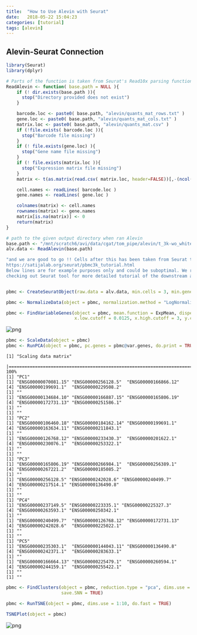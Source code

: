 ```yaml
---
title:  "How to Use Alevin with Seurat"
date:   2018-05-22 15:04:23
categories: [tutorial]
tags: [alevin]
---
```

## Alevin-Seurat Connection

```R
library(Seurat)
library(dplyr)
```

```R
# Parts of the function is taken from Seurat's Read10x parsing function
ReadAlevin <- function( base.path = NULL ){
    if (! dir.exists(base.path )){
      stop("Directory provided does not exist")
    }

    barcode.loc <- paste0( base.path, "alevin/quants_mat_rows.txt" )
    gene.loc <- paste0( base.path, "alevin/quants_mat_cols.txt" )
    matrix.loc <- paste0( base.path, "alevin/quants_mat.csv" )
    if (!file.exists( barcode.loc )){
      stop("Barcode file missing")
    }
    if (! file.exists(gene.loc) ){
      stop("Gene name file missing")
    }
    if (! file.exists(matrix.loc )){
      stop("Expression matrix file missing")
    }
    matrix <- t(as.matrix(read.csv( matrix.loc, header=FALSE))[,-(ncol(matrix)-1)])

    cell.names <- readLines( barcode.loc )
    gene.names <- readLines( gene.loc )

    colnames(matrix) <- cell.names
    rownames(matrix) <- gene.names
    matrix[is.na(matrix)] <- 0
    return(matrix)
}
```


```R
# path to the given output directory when ran Alevin
base.path <- "/mnt/scratch6/avi/data/cgat/tom_pipe/alevin/t_3k-wo_whitelist-20-0/"
alv.data <- ReadAlevin(base.path)
```


```R
"and we are good to go !! Cells after this has been taken from Seurat tutrial:
https://satijalab.org/seurat/pbmc3k_tutorial.html
Below lines are for example purposes only and could be suboptimal. We recommend
checking out Seurat tool for more detailed tutorial of the downstream analysis."
```

```R

```


```R
pbmc <- CreateSeuratObject(raw.data = alv.data, min.cells = 3, min.genes = 200, project = "10X_PBMC")
```


```R
pbmc <- NormalizeData(object = pbmc, normalization.method = "LogNormalize", scale.factor = 10000)
```


```R
pbmc <- FindVariableGenes(object = pbmc, mean.function = ExpMean, dispersion.function = LogVMR, 
                          x.low.cutoff = 0.0125, x.high.cutoff = 3, y.cutoff = 0.5)
```


![png](../../images/output_7_0.png)



```R
pbmc <- ScaleData(object = pbmc)
pbmc <- RunPCA(object = pbmc, pc.genes = pbmc@var.genes, do.print = TRUE, pcs.print = 1:5, genes.print = 5)
```

    [1] "Scaling data matrix"
      |======================================================================| 100%
    [1] "PC1"
    [1] "ENSG00000070081.15" "ENSG00000256128.5"  "ENSG00000166866.12"
    [4] "ENSG00000199691.1"  "ENSG00000229508.2" 
    [1] ""
    [1] "ENSG00000134684.10" "ENSG00000166887.15" "ENSG00000165806.19"
    [4] "ENSG00000172731.13" "ENSG00000251586.1" 
    [1] ""
    [1] ""
    [1] "PC2"
    [1] "ENSG00000106460.18" "ENSG00000184162.14" "ENSG00000199691.1" 
    [4] "ENSG00000163634.11" "ENSG00000211843.1" 
    [1] ""
    [1] "ENSG00000126768.12" "ENSG00000233430.3"  "ENSG00000201622.1" 
    [4] "ENSG00000230076.1"  "ENSG00000253322.1" 
    [1] ""
    [1] ""
    [1] "PC3"
    [1] "ENSG00000165806.19" "ENSG00000266984.1"  "ENSG00000256389.1" 
    [4] "ENSG00000267221.2"  "ENSG00000185085.2" 
    [1] ""
    [1] "ENSG00000256128.5" "ENSG00000242028.6" "ENSG00000240499.7"
    [4] "ENSG00000217514.1" "ENSG00000136490.8"
    [1] ""
    [1] ""
    [1] "PC4"
    [1] "ENSG00000237149.5" "ENSG00000223335.1" "ENSG00000225327.3"
    [4] "ENSG00000263593.1" "ENSG00000250342.1"
    [1] ""
    [1] "ENSG00000240499.7"  "ENSG00000126768.12" "ENSG00000172731.13"
    [4] "ENSG00000242028.6"  "ENSG00000225022.1" 
    [1] ""
    [1] ""
    [1] "PC5"
    [1] "ENSG00000235303.1"  "ENSG00000144043.11" "ENSG00000136490.8" 
    [4] "ENSG00000242371.1"  "ENSG00000283633.1" 
    [1] ""
    [1] "ENSG00000166664.13" "ENSG00000225479.1"  "ENSG00000260594.1" 
    [4] "ENSG00000244159.1"  "ENSG00000255422.1" 
    [1] ""
    [1] ""



```R
pbmc <- FindClusters(object = pbmc, reduction.type = "pca", dims.use = 1:10, resolution = 0.6, print.output = 0, 
                     save.SNN = TRUE)
```


```R
pbmc <- RunTSNE(object = pbmc, dims.use = 1:10, do.fast = TRUE)
```


```R
TSNEPlot(object = pbmc)
```


![png](../../images/output_11_0.png)
